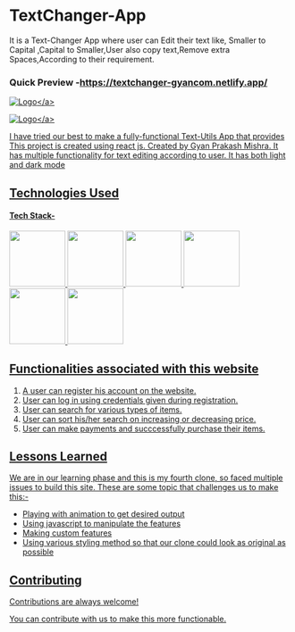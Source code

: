 # TextChanger-App
It is a Text-Changer App where user can Edit their text like, Smaller to Capital ,Capital to Smaller,User also copy text,Remove extra Spaces,According to their requirement. 


### Quick Preview -https://textchanger-gyancom.netlify.app/




<a href="https://app.netlify.com/teams/gyan12082000/overview">![Logo]("https://reactjsexample.com/content/images/2021/10/Screenshot--35-.png")</a>

<a href="https://app.netlify.com/teams/gyan12082000/overview">![Logo]("https://reactjsexample.com/content/images/2021/10/Screenshot--36-.png")</a>







I have tried our best to make a fully-functional Text-Utils App  that provides This project is created using react js. Created by Gyan Prakash Mishra. It has multiple functionality for text editing according to user. It has both light and dark mode

## Technologies Used

#### Tech Stack-

<p float="left">
    <img src="https://cdn.pixabay.com/photo/2017/08/05/11/16/logo-2582748_640.png" width="100" height="100">
    <img src="https://cdn.pixabay.com/photo/2017/08/05/11/16/logo-2582747_640.png" width="100" height="100">
   <img src="https://encrypted-tbn0.gstatic.com/images?q=tbn:ANd9GcS76aVIo4u18ZBAVWU79QkDQ6uvKUjF4leJ7g&usqp=CAU" width="100" height="100">
   <img src="https://blog.logrocket.com/wp-content/uploads/2021/04/optimize-react-native-performance.png" width="100" height="100">
   <img src="https://chriscourses.com/img/blog/redux/redux.jpg" width="100" height="100">
   <img src="https://www.ictdemy.com/images/1/css/bootstrap/bootstrap-stack.png" width="100" height="100">
 </p>

## Functionalities associated with this website

1. A user can register his account on the website.
2. User can log in using credentials given during registration.
3. User can search for various types of items.
4. User can sort his/her search on increasing or decreasing price.
5. User can make payments and succcessfully purchase their items.

 

  
## Lessons Learned

We are in our learning phase and this is my fourth clone, so faced multiple issues to build this site. These are some topic that challenges us to make this:-
- Playing with animation to get desired output
- Using javascript to manipulate the features
- Making custom features
- Using various styling method so that our clone could look as original as possible

## Contributing

Contributions are always welcome!

You can contribute with us to make this more functionable.
